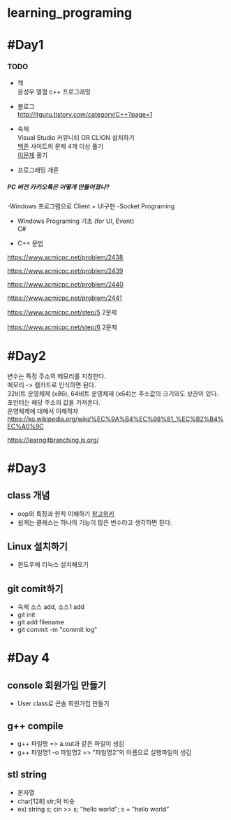 # learning_programing

# #Day1  

### TODO
* 책   
윤성우 열혈 c++ 프로그래밍  
* 블로그  
http://itguru.tistory.com/category/C++?page=1  
* 숙제  
Visual Studio 커뮤니티 OR CLION 설치하기  
[백준](https://www.acmicpc.net/step/1) 사이트의 문제 4개 이상 풀기  
[이문제](https://www.acmicpc.net/problem/2741) 풀기  


* 프로그래밍 개론  
##### PC 버전 카카오톡은 어떻게 만들어졌나?
-Windows 프로그램으로 Client + UI구현
-Socket Programing

* Windows Programing 기초 (for UI, Event)  
C#

* C++ 문법  

https://www.acmicpc.net/problem/2438  

https://www.acmicpc.net/problem/2439  

https://www.acmicpc.net/problem/2440  

https://www.acmicpc.net/problem/2441  

https://www.acmicpc.net/step/5  2문제  

https://www.acmicpc.net/step/6  2문제  


# #Day2  

 변수는 특정 주소의 메모리를 지칭한다.  
 메모리 -> 램카드로 인식하면 된다.  
 32비트 운영체제 (x86), 64비트 운영체제 (x64)는 주소값의 크기와도 상관이 있다.  
 포인터는 해당 주소의 값을 가져온다.  
 운영체제에 대해서 이해하자   
 https://ko.wikipedia.org/wiki/%EC%9A%B4%EC%98%81_%EC%B2%B4%EC%A0%9C  
 
 https://learngitbranching.js.org/
 
 # #Day3
 
## class 개념  
- oop의 특징과 원칙 이해하기 [참고위키](https://en.wikipedia.org/wiki/Object-oriented_programming)
- 쉽게는 클래스는 하나의 기능이 많은 변수라고 생각하면 된다.

## Linux 설치하기
- 윈도우에 리눅스 설치해오기

## git comit하기
- 숙제 소스 add, 소스1 add
- git init
- git add filename
- git commit -m "commit log"


# #Day 4

## console 회원가입 만들기
- User class로 콘솔 회원가입 만들기

## g++ compile
- g++ 파일명
=> a.out과 같은 파일이 생김
- g++ 파일명1 -o 파일명2
=> "파일명2"의 이름으로 실행파일이 생김

## stl string
- 문자열
- char[128] str;와 비슷
- ex) string s; cin >> s; "hello world"; s = "hello world"